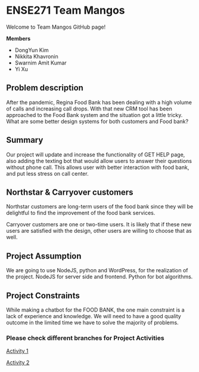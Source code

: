 # ENSE271 Team Mangos

Welcome to Team Mangos GitHub page!

**Members**
- DongYun Kim
- Nikkita Khavronin
- Swarnim Amit Kumar
- Yi Xu

## Problem description
After the pandemic, Regina Food Bank has been dealing with a high volume of calls and increasing call drops. With that new CRM tool has been approached to the Food Bank system and the situation got a little tricky. What are some better design systems for both customers and Food bank? 

## Summary
Our project will update and increase the functionality of GET HELP page, also adding the texting bot that would allow users to answer their questions without phone call. This allows user with better interaction with food bank, and put less stress on call center.

## Northstar & Carryover customers
Northstar customers are long-term users of the food bank since they will be delightful to find the improvement of the food bank services.

Carryover customers are one or two-time users. It is likely that if these new users are satisfied with the design, other users are willing to choose that as well.

## Project Assumption
We are going to use NodeJS, python and WordPress, for the realization of the project. NodeJS for server side and frontend. Python for bot algorithms.


## Project Constraints
While making a chatbot for the FOOD BANK, the one main constraint is a lack of experience and knowledge. We will need to have a good quality outcome in the limited time we have to solve the majority of problems.

### Please check different branches for Project Activities
[Activity 1](https://github.com/havr67/mangosense271/tree/activity_1)

[Activity 2](https://github.com/havr67/mangosense271/tree/activity_2)
